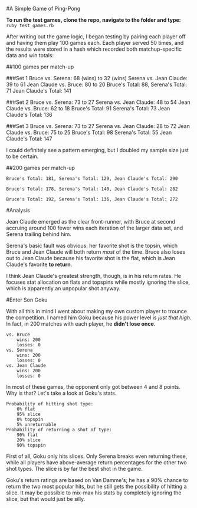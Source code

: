 #A Simple Game of Ping-Pong

**To run the test games, clone the repo, navigate to the folder and type:**
<code>ruby test_games.rb</code>

After writing out the game logic, I began testing by pairing each player off and having them play 100 games each. Each player served 50 times, and the results were stored in a hash which recorded both matchup-specific data and  win totals:

##100 games per match-up

###Set 1
	Bruce vs. Serena: 68 (wins) to 32 (wins)
	Serena vs. Jean Claude: 39 to 61
	Jean Claude vs. Bruce:  80 to 20
	Bruce's Total: 88,
	Serena's Total: 71 
	Jean Claude's Total: 141

###Set 2
	Bruce vs. Serena: 73 to 27
	Serena vs. Jean Claude: 48 to 54
	Jean Claude vs. Bruce: 62 to 18
	Bruce's Total: 91
	Serena's Total: 73 
	Jean Claude's Total: 136

###Set 3
	Bruce vs. Serena: 73 to 27 
	Serena vs. Jean Claude: 28 to 72 
	Jean Claude vs. Bruce: 75 to 25
	Bruce's Total: 98 
	Serena's Total: 55
	Jean Claude's Total: 147

I could definitely see a pattern emerging, but I doubled my sample size
just to be certain.

##200 games per match-up

	Bruce's Total: 181, Serena's Total: 129, Jean Claude's Total: 290

	Bruce's Total: 178, Serena's Total: 140, Jean Claude's Total: 282

	Bruce's Total: 192, Serena's Total: 136, Jean Claude's Total: 272

#Analysis

Jean Claude emerged as the clear front-runner, with Bruce at second accruing around 100 fewer wins each iteration of the larger data set, and Serena trailing behind him.

Serena's basic fault was obvious: her favorite shot is the topsin, which Bruce and Jean Claude will both return *most* of the time. Bruce also loses out to Jean Claude because his favorite shot is the flat, which is Jean Claude's favorite **to return**.

I think Jean Claude's greatest strength, though, is in his return rates. He focuses stat allocation on flats and topspins while mostly ignoring the slice, which is apparently an unpopular shot anyway. 

#Enter Son Goku

With all this in mind I went about making my own custom player to trounce the competition. I named him Goku because his power level is *just that high*. In fact, in 200 matches with each player, he **didn't lose once**.

	vs. Bruce
		wins: 200
		losses: 0
	vs. Serena
		wins: 200
		losses: 0
	vs. Jean Claude
		wins: 200
		losses: 0

In most of these games, the opponent only got between 4 and 8 points. Why is that? Let's take a look at Goku's stats.

	Probability of hitting shot type:
		0% flat
		95% slice
		0% topspin
		5% unreturnable
	Probability of returning a shot of type:
		90% flat
		20% slice
		90% topspin

First of all, Goku only hits slices. Only Serena breaks even returning these, while all players have above-average return percentages for the other two shot types. The slice is by far the best shot in the game.

Goku's return ratings are based on Van Damme's; he has a 90% chance to return the two most popular hits, but he still gets the possibility of hitting a slice. It may be possible to mix-max his stats by completely ignoring the slice, but that would just be silly.